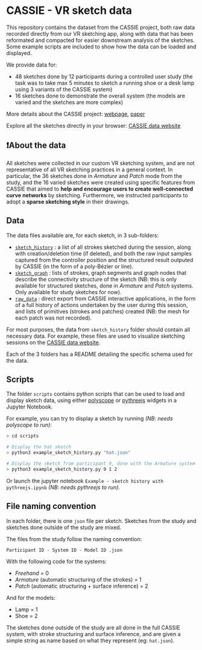 # CASSIE - VR sketch data

This repository contains the dataset from the CASSIE project, both raw data recorded directly from our VR sketching app, along with data that has been reformated and compacted for easier downstream analysis of the sketches. Some example scripts are included to show how the data can be loaded and displayed.

We provide data for:

* 48 sketches done by 12 participants during a controlled user study (the task was to take max 5 minutes to sketch a running shoe or a desk lamp using 3 variants of the CASSIE system)
* 16 sketches done to demonstrate the overall system (the models are varied and the sketches are more complex)

More details about the CASSIE project: [webpage](https://em-yu.github.io/research/cassie/), [paper](http://www-sop.inria.fr/reves/Basilic/2021/YASBS21/CASSIE_author_version.pdf)

Explore all the sketches directly in your browser: [CASSIE data website](http://www-sop.inria.fr/members/Emilie.Yu/CASSIE-sketch-explorer/)

## ❗About the data

All sketches were collected in our custom VR sketching system, and are not representative of all VR sketching practices in a general context. In particular, the 36 sketches done in *Armature* and *Patch* mode from the study, and the 16 varied sketches were created using specific features from CASSIE that aimed to **help and encourage users to create well-connected curve networks** by sketching. Furthermore, we instructed participants to adopt a **sparse sketching style** in their drawings.

## Data

The data files available are, for each sketch, in 3 sub-folders:

* [`sketch_history`](data/sketch_history#sketch-history-data) : a list of all strokes sketched during the session, along with creation/deletion time (if deleted), and both the raw input samples captured from the controller position and the structured result outputed by CASSIE (in the form of a poly-Bézier or line).
* [`sketch_graph`](data/sketch_graph#sketch-graph-data) : lists of strokes, graph segments and graph nodes that describe the connectivity structure of the sketch (NB: this is only available for structured sketches, done in *Armature* and *Patch* systems. Only available for study sketches for now).
* [`raw_data`](data/raw_data#raw-data) : direct export from CASSIE interactive applications, in the form of a full history of actions undertaken by the user during this session, and lists of primitives (strokes and patches) created (NB: the mesh for each patch was not recorded).

For most purposes, the data from `sketch_history` folder should contain all necessary data. For example, these files are used to visualize sketching sessions on the [CASSIE data website](http://www-sop.inria.fr/members/Emilie.Yu/CASSIE-sketch-explorer/).

Each of the 3 folders has a README detailing the specific schema used for the data.

## Scripts

The folder `scripts` contains python scripts that can be used to load and display sketch data, using either [polyscope](https://github.com/nmwsharp/polyscope) or [pythreejs](https://github.com/jupyter-widgets/pythreejs) widgets in a Jupyter Notebook.

For example, you can try to display a sketch by running *(NB: needs polyscope to run)*:

```bash
> cd scripts

# Display the hat sketch
> python3 example_sketch_history.py "hat.json"

# Display the sketch from participant 9, done with the Armature system (1), of the shoe model (2)
> python3 example_sketch_history.py 9 1 2
```

Or launch the jupyter notebook `Example - sketch history with pythreejs.ipynb` *(NB: needs pythreejs to run)*.

## File naming convention

In each folder, there is one `json` file per sketch. Sketches from the study and sketches done outside of the study are mixed.

The files from the study follow the naming convention:

`Participant ID - System ID - Model ID .json`

With the following code for the systems:

* *Freehand* = 0
* *Armature* (automatic structuring of the strokes) = 1
* *Patch* (automatic structuring + surface inference) = 2

And for the models:

* Lamp = 1
* Shoe = 2

The sketches done outside of the study are all done in the full CASSIE system, with stroke structuring and surface inference, and are given a simple string as name based on what they represent (eg: `hat.json`).